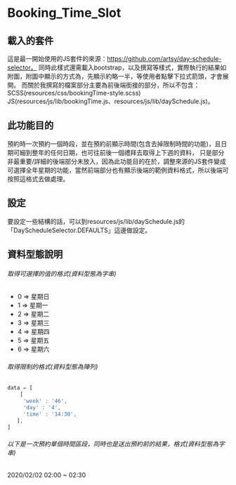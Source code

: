 # Booking_Time_Slot

  
## 載入的套件

這是最一開始使用的JS套件的來源：https://github.com/artsy/day-schedule-selector。
同時此樣式還需載入bootstrap，以及撰寫等樣式，實際執行的結果如附圖，附圖中顯示的方式為，先顯示約略一半，等使用者點擊下拉式箭頭，才會展開。
而關於我撰寫的檔案部分主要為前後端銜接的部分，所以不包含：
SCSS(resources/css/bookingTime-style.scss)
JS(resources/js/lib/bookingTime.js、resources/js/lib/daySchedule.js)。


## 此功能目的

預約時一次預約一個時段，並在預約前顯示時間(包含去掉限制時間的功能)，且日期可細到整年的任何日期，也可往前後一個禮拜去取得上下週的資料，
只是部分非最重要/詳細的後端部分未放入，因為此功能目的在於，調整來源的JS套件變成可選擇全年星期的功能，當然前端部分也有顯示後端的範例資料格式，所以後端可按照這格式去做處理。


## 設定

要設定一些結構的話，可以到resources/js/lib/daySchedule.js的「DayScheduleSelector.DEFAULTS」這邊做設定。


## 資料型態說明

###### 取得可選擇的值的格式(資料型態為字串)
* 0 => 星期日
* 1 => 星期一
* 2 => 星期二
* 3 => 星期三
* 4 => 星期四
* 5 => 星期五
* 6 => 星期六

###### 取得限制的格式(資料型態為陣列)
```js
data = [
    [
     'week' : '46',
     'day' : '4',
     'time' : '14:30',
   ],
]
```

###### 以下是一次預約單個時間區段，同時也是送出預約前的結果，格式(資料型態為字串)
2020/02/02 02:00 ~ 02:30
